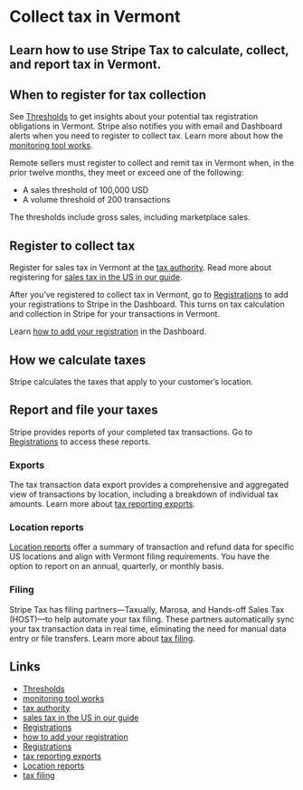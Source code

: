 # Collect tax in Vermont

## Learn how to use Stripe Tax to calculate, collect, and report tax in Vermont.

## When to register for tax collection

See [Thresholds](https://dashboard.stripe.com/tax/thresholds) to get insights
about your potential tax registration obligations in Vermont. Stripe also
notifies you with email and Dashboard alerts when you need to register to
collect tax. Learn more about how the [monitoring tool
works](https://docs.stripe.com/tax/monitoring).

Remote sellers must register to collect and remit tax in Vermont when, in the
prior twelve months, they meet or exceed one of the following:

- A sales threshold of 100,000 USD
- A volume threshold of 200 transactions

The thresholds include gross sales, including marketplace sales.

## Register to collect tax

Register for sales tax in Vermont at the [tax
authority](https://tax.vermont.gov/business/sales-and-use-tax). Read more about
registering for [sales tax in the US in our
guide](https://stripe.com/guides/sales-tax-registration-process-us).

After you’ve registered to collect tax in Vermont, go to
[Registrations](https://dashboard.stripe.com/tax/registrations?location=us-vt)
to add your registrations to Stripe in the Dashboard. This turns on tax
calculation and collection in Stripe for your transactions in Vermont.

Learn [how to add your
registration](https://docs.stripe.com/tax/registering#track-your-registrations-in-the-tax-dashboard)
in the Dashboard.

## How we calculate taxes

Stripe calculates the taxes that apply to your customer’s location.

## Report and file your taxes

Stripe provides reports of your completed tax transactions. Go to
[Registrations](https://dashboard.stripe.com/tax/registrations) to access these
reports.

### Exports

The tax transaction data export provides a comprehensive and aggregated view of
transactions by location, including a breakdown of individual tax amounts. Learn
more about [tax reporting exports](https://docs.stripe.com/tax/reports#exports).

### Location reports

[Location reports](https://docs.stripe.com/tax/reports#us-location-reports)
offer a summary of transaction and refund data for specific US locations and
align with Vermont filing requirements. You have the option to report on an
annual, quarterly, or monthly basis.

### Filing

Stripe Tax has filing partners—Taxually, Marosa, and Hands-off Sales Tax
(HOST)—to help automate your tax filing. These partners automatically sync your
tax transaction data in real time, eliminating the need for manual data entry or
file transfers. Learn more about [tax
filing](https://docs.stripe.com/tax/filing).

## Links

- [Thresholds](https://dashboard.stripe.com/tax/thresholds)
- [monitoring tool works](https://docs.stripe.com/tax/monitoring)
- [tax authority](https://tax.vermont.gov/business/sales-and-use-tax)
- [sales tax in the US in our
guide](https://stripe.com/guides/sales-tax-registration-process-us)
- [Registrations](https://dashboard.stripe.com/tax/registrations?location=us-vt)
- [how to add your
registration](https://docs.stripe.com/tax/registering#track-your-registrations-in-the-tax-dashboard)
- [Registrations](https://dashboard.stripe.com/tax/registrations)
- [tax reporting exports](https://docs.stripe.com/tax/reports#exports)
- [Location reports](https://docs.stripe.com/tax/reports#us-location-reports)
- [tax filing](https://docs.stripe.com/tax/filing)